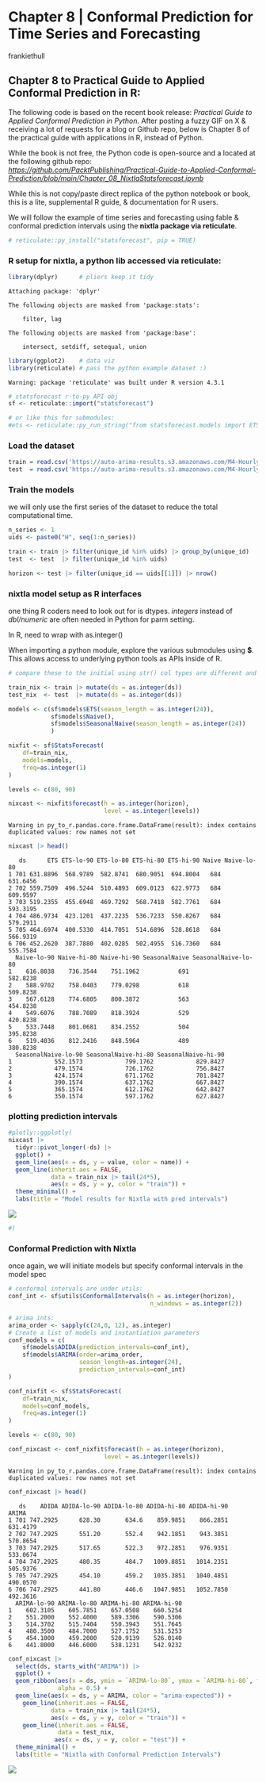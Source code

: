 # Chapter 8 \| Conformal Prediction for Time Series and Forecasting
frankiethull

## Chapter 8 to Practical Guide to Applied Conformal Prediction in **R**:

The following code is based on the recent book release: *Practical Guide
to Applied Conformal Prediction in Python*. After posting a fuzzy GIF on
X & receiving a lot of requests for a blog or Github repo, below is
Chapter 8 of the practical guide with applications in R, instead of
Python.

While the book is not free, the Python code is open-source and a located
at the following github repo:  
*https://github.com/PacktPublishing/Practical-Guide-to-Applied-Conformal-Prediction/blob/main/Chapter_08_NixtlaStatsforecast.ipynb*

While this is not copy/paste direct replica of the python notebook or
book, this is a lite, supplemental R guide, & documentation for R users.

We will follow the example of time series and forecasting using fable &
conformal prediction intervals using the **nixtla package via
reticulate**.

``` r
# reticulate::py_install("statsforecast", pip = TRUE)
```

### R setup for nixtla, a python lib accessed via reticulate:

``` r
library(dplyr)      # pliers keep it tidy 
```


    Attaching package: 'dplyr'

    The following objects are masked from 'package:stats':

        filter, lag

    The following objects are masked from 'package:base':

        intersect, setdiff, setequal, union

``` r
library(ggplot2)    # data viz
library(reticulate) # pass the python example dataset :)
```

    Warning: package 'reticulate' was built under R version 4.3.1

``` r
# statsforecast r-to-py API obj
sf <- reticulate::import("statsforecast")

# or like this for submodules:
#ets <- reticulate::py_run_string("from statsforecast.models import ETS")
```

### Load the dataset

``` r
train = read.csv('https://auto-arima-results.s3.amazonaws.com/M4-Hourly.csv')
test  = read.csv('https://auto-arima-results.s3.amazonaws.com/M4-Hourly-test.csv')
```

### Train the models

we will only use the first series of the dataset to reduce the total
computational time.

``` r
n_series <- 1
uids <- paste0("H", seq(1:n_series))

train <- train |> filter(unique_id %in% uids) |> group_by(unique_id)
test  <- test  |> filter(unique_id %in% uids)

horizon <- test |> filter(unique_id == uids[[1]]) |> nrow()
```

### nixtla model setup as R interfaces

one thing R coders need to look out for is dtypes. *integers* instead of
*dbl/numeric* are often needed in Python for parm setting.

In R, need to wrap with as.integer()

When importing a python module, explore the various submodules using
**\$**. This allows access to underlying python tools as APIs inside of
R.

``` r
# compare these to the initial using str() col types are different and nixtla won't throw errors on int types

train_nix <- train |> mutate(ds = as.integer(ds))
test_nix  <- test  |> mutate(ds = as.integer(ds))

models <- c(sf$models$ETS(season_length = as.integer(24)),
            sf$models$Naive(),
            sf$models$SeasonalNaive(season_length = as.integer(24))
            )

nixfit <- sf$StatsForecast(
    df=train_nix,
    models=models,
    freq=as.integer(1)
)

levels <- c(80, 90)

nixcast <- nixfit$forecast(h = as.integer(horizon), 
                           level = as.integer(levels))
```

    Warning in py_to_r.pandas.core.frame.DataFrame(result): index contains
    duplicated values: row names not set

``` r
nixcast |> head()
```

       ds      ETS ETS-lo-90 ETS-lo-80 ETS-hi-80 ETS-hi-90 Naive Naive-lo-80
    1 701 631.8896  568.9789  582.8741  680.9051  694.8004   684    631.6456
    2 702 559.7509  496.5244  510.4893  609.0123  622.9773   684    609.9597
    3 703 519.2355  455.6948  469.7292  568.7418  582.7761   684    593.3195
    4 704 486.9734  423.1201  437.2235  536.7233  550.8267   684    579.2911
    5 705 464.6974  400.5330  414.7051  514.6896  528.8618   684    566.9319
    6 706 452.2620  387.7880  402.0285  502.4955  516.7360   684    555.7584
      Naive-lo-90 Naive-hi-80 Naive-hi-90 SeasonalNaive SeasonalNaive-lo-80
    1    616.8038    736.3544    751.1962           691            582.8238
    2    588.9702    758.0403    779.0298           618            509.8238
    3    567.6128    774.6805    800.3872           563            454.8238
    4    549.6076    788.7089    818.3924           529            420.8238
    5    533.7448    801.0681    834.2552           504            395.8238
    6    519.4036    812.2416    848.5964           489            380.8238
      SeasonalNaive-lo-90 SeasonalNaive-hi-80 SeasonalNaive-hi-90
    1            552.1573            799.1762            829.8427
    2            479.1574            726.1762            756.8427
    3            424.1574            671.1762            701.8427
    4            390.1574            637.1762            667.8427
    5            365.1574            612.1762            642.8427
    6            350.1574            597.1762            627.8427

### plotting prediction intervals

``` r
#plotly::ggplotly(
nixcast |>
  tidyr::pivot_longer(-ds) |>
  ggplot() + 
  geom_line(aes(x = ds, y = value, color = name)) + 
  geom_line(inherit.aes = FALSE,
            data = train_nix |> tail(24*5), 
            aes(x = ds, y = y, color = "train")) + 
  theme_minimal() +
  labs(title = "Model results for Nixtla with pred intervals")
```

![](Chapter8_nixtla_reticulated_files/figure-commonmark/unnamed-chunk-6-1.png)

``` r
#)
```

### Conformal Prediction with Nixtla

once again, we will initiate models but specify conformal intervals in
the model spec

``` r
# conformal intervals are under utils:
conf_int <- sf$utils$ConformalIntervals(h = as.integer(horizon),
                                        n_windows = as.integer(2))

# arima ints:
arima_order <- sapply(c(24,0, 12), as.integer)
# Create a list of models and instantiation parameters
conf_models = c(
    sf$models$ADIDA(prediction_intervals=conf_int),
    sf$models$ARIMA(order=arima_order, 
                    season_length=as.integer(24), 
                    prediction_intervals=conf_int)
)

conf_nixfit <- sf$StatsForecast(
    df=train_nix,
    models=conf_models,
    freq=as.integer(1)
)

levels <- c(80, 90)

conf_nixcast <- conf_nixfit$forecast(h = as.integer(horizon), 
                           level = as.integer(levels))
```

    Warning in py_to_r.pandas.core.frame.DataFrame(result): index contains
    duplicated values: row names not set

``` r
conf_nixcast |> head()
```

       ds    ADIDA ADIDA-lo-90 ADIDA-lo-80 ADIDA-hi-80 ADIDA-hi-90    ARIMA
    1 701 747.2925      628.30       634.6    859.9851    866.2851 631.4179
    2 702 747.2925      551.20       552.4    942.1851    943.3851 570.8654
    3 703 747.2925      517.65       522.3    972.2851    976.9351 533.0674
    4 704 747.2925      480.35       484.7   1009.8851   1014.2351 505.9376
    5 705 747.2925      454.10       459.2   1035.3851   1040.4851 490.0570
    6 706 747.2925      441.80       446.6   1047.9851   1052.7850 492.3616
      ARIMA-lo-90 ARIMA-lo-80 ARIMA-hi-80 ARIMA-hi-90
    1    602.3105    605.7851    657.0508    660.5254
    2    551.2000    552.4000    589.3306    590.5306
    3    514.3702    515.7404    550.3943    551.7645
    4    480.3500    484.7000    527.1752    531.5253
    5    454.1000    459.2000    520.9139    526.0140
    6    441.8000    446.6000    538.1231    542.9232

``` r
conf_nixcast |>
  select(ds, starts_with("ARIMA")) |>
  ggplot() + 
  geom_ribbon(aes(x = ds, ymin = `ARIMA-lo-80`, ymax = `ARIMA-hi-80`, fill = "80th-tile"),
              alpha = 0.5) + 
  geom_line(aes(x = ds, y = ARIMA, color = "arima-expected")) +
    geom_line(inherit.aes = FALSE,
            data = train_nix |> tail(24*5), 
            aes(x = ds, y = y, color = "train")) + 
    geom_line(inherit.aes = FALSE,
              data = test_nix,
             aes(x = ds, y = y, color = "test")) + 
  theme_minimal() +
  labs(title = "Nixtla with Conformal Prediction Intervals")
```

![](Chapter8_nixtla_reticulated_files/figure-commonmark/unnamed-chunk-8-1.png)
